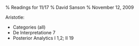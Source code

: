 % Readings for 11/17
% David Sanson
% November 12, 2009

Aristotle:

+ Categories (all)
+ De Interpretatione 7
+ Posterior Analytics I 1,2; II 19



